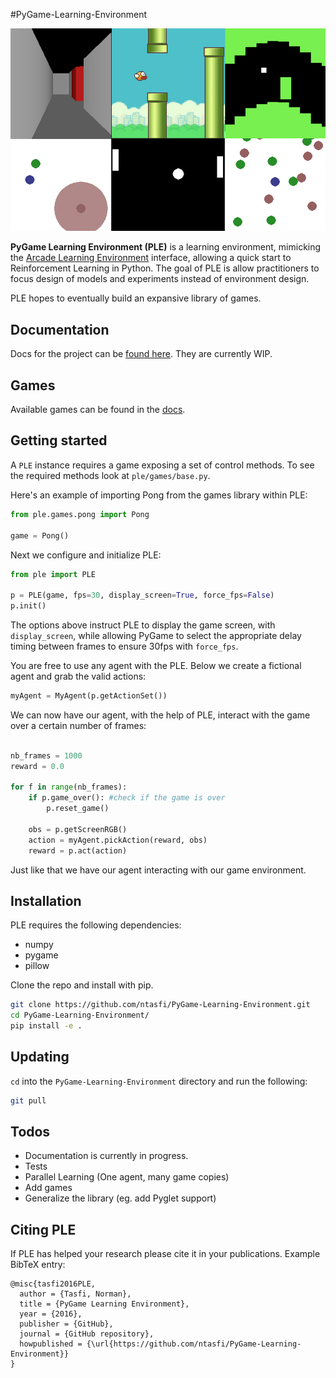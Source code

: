 #PyGame-Learning-Environment

![Games](ple_games.jpg?raw=True "Games!")

**PyGame Learning Environment (PLE)** is a learning environment, mimicking the [Arcade Learning Environment](https://github.com/mgbellemare/Arcade-Learning-Environment) interface, allowing a quick start to Reinforcement Learning in Python. The goal of PLE is allow practitioners to focus design of models and experiments instead of environment design.

PLE hopes to eventually build an expansive library of games.

## Documentation

Docs for the project can be [found here](http://pygame-learning-environment.readthedocs.org/). They are currently WIP.

## Games

Available games can be found in the [docs](http://pygame-learning-environment.readthedocs.org/en/latest/user/games.html).

## Getting started

A `PLE` instance requires a game exposing a set of control methods. To see the required methods look at `ple/games/base.py`. 

Here's an example of importing Pong from the games library within PLE:

```python
from ple.games.pong import Pong

game = Pong()
```

Next we configure and initialize PLE:

```python
from ple import PLE

p = PLE(game, fps=30, display_screen=True, force_fps=False)
p.init()
```

The options above instruct PLE to display the game screen, with `display_screen`, while allowing PyGame to select the appropriate delay timing between frames to ensure 30fps with `force_fps`.

You are free to use any agent with the PLE. Below we create a fictional agent and grab the valid actions:

```python
myAgent = MyAgent(p.getActionSet())
```

We can now have our agent, with the help of PLE, interact with the game over a certain number of frames:

```python

nb_frames = 1000
reward = 0.0

for f in range(nb_frames):
	if p.game_over(): #check if the game is over
		p.reset_game()

	obs = p.getScreenRGB()
	action = myAgent.pickAction(reward, obs)
	reward = p.act(action)

```

Just like that we have our agent interacting with our game environment.

## Installation

PLE requires the following dependencies:
* numpy
* pygame
* pillow

Clone the repo and install with pip.

```bash
git clone https://github.com/ntasfi/PyGame-Learning-Environment.git
cd PyGame-Learning-Environment/
pip install -e .
``` 

## Updating

`cd` into the `PyGame-Learning-Environment` directory and run the following:

```bash
git pull
```

## Todos
 * Documentation is currently in progress.
 * Tests
 * Parallel Learning (One agent, many game copies)
 * Add games
 * Generalize the library (eg. add Pyglet support)


## Citing PLE

If PLE has helped your research please cite it in your publications. Example BibTeX entry:

```
@misc{tasfi2016PLE,
  author = {Tasfi, Norman},
  title = {PyGame Learning Environment},
  year = {2016},
  publisher = {GitHub},
  journal = {GitHub repository},
  howpublished = {\url{https://github.com/ntasfi/PyGame-Learning-Environment}}
}
```
